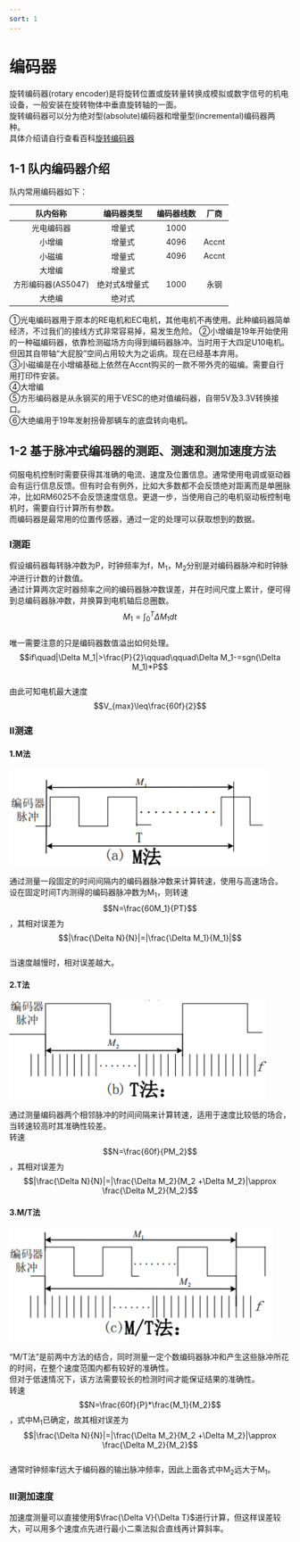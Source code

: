 ```yaml
---
sort: 1
---
```


# 编码器

旋转编码器(rotary encoder)是将旋转位置或旋转量转换成模拟或数字信号的机电设备，一般安装在旋转物体中垂直旋转轴的一面。  
旋转编码器可以分为绝对型(absolute)编码器和增量型(incremental)编码器两种。  
具体介绍请自行查看百科[旋转编码器](https://zh.wikipedia.org/wiki/%E6%97%8B%E8%BD%89%E7%B7%A8%E7%A2%BC%E5%99%A8)

## 1-1 队内编码器介绍

队内常用编码器如下：

|队内俗称|编码器类型|编码器线数|厂商|
|:-:|:-:|:-:|:-:|
|光电编码器|增量式|1000|
|小增编|增量式|4096|Accnt|
|小磁编|增量式|4096|Accnt|
|大增编|增量式|||
|方形编码器(AS5047)|绝对式&增量式|1000|永钢|
|大绝编|绝对式|||

①光电编码器用于原本的RE电机和EC电机，其他电机不再使用。此种编码器简单经济，不过我们的接线方式非常容易掉，易发生危险。
②小增编是19年开始使用的一种磁编码器，依靠检测磁场方向得到编码器脉冲。当时用于大四足U10电机。但因其自带轴“大屁股”空间占用较大为之诟病。现在已经基本弃用。  
③小磁编是在小增编基础上依然在Accnt购买的一款不带外壳的磁编。需要自行用打印件安装。  
④大增编  
⑤方形编码器是从永钢买的用于VESC的绝对值编码器，自带5V及3.3V转换接口。  
⑥大绝编用于19年发射拐骨那辆车的底盘转向电机。

## 1-2 基于脉冲式编码器的测距、测速和测加速度方法

伺服电机控制时需要获得其准确的电流、速度及位置信息。通常使用电调或驱动器会有运行信息反馈。但有时会有例外，比如大多数都不会反馈绝对距离而是单圈脉冲，比如RM6025不会反馈速度信息。更退一步，当使用自己的电机驱动板控制电机时，需要自行计算所有参数。  
而编码器是最常用的位置传感器，通过一定的处理可以获取想到的数据。

### Ⅰ测距

假设编码器每转脉冲数为P，时钟频率为f，M<sub>1</sub>，M<sub>2</sub>分别是对编码器脉冲和时钟脉冲进行计数的计数值。  
通过计算两次定时器频率之间的编码器脉冲数误差，并在时间尺度上累计，便可得到总编码器脉冲数，并换算到电机轴后总圈数。  
$$M_1 =\int^{T}_{0}{\Delta M_1dt}$$  
唯一需要注意的只是编码器数值溢出如何处理。  
$$if\quad|\Delta M_1|>\frac{P}{2}\qquad\qquad\Delta M_1-=sgn(\Delta M_1)*P$$  
由此可知电机最大速度
$$V_{max}\leq\frac{60f}{2}$$

### Ⅱ测速

#### 1.M法

![encoder_m](../sundries/pic/encoder_m.png)

通过测量一段固定的时间间隔内的编码器脉冲数来计算转速，使用与高速场合。  
设在固定时间T内测得的编码器脉冲数为M<sub>1</sub>，则转速
$$N=\frac{60M_1}{PT}$$
，其相对误差为
$$|\frac{\Delta N}{N}|=|\frac{\Delta M_1}{M_1}|$$  
当速度越慢时，相对误差越大。

#### 2.T法

![encoder_t](../sundries/pic/encoder_t.png)

通过测量编码器两个相邻脉冲的时间间隔来计算转速，适用于速度比较低的场合，当转速较高时其准确性较差。  
转速$$N=\frac{60f}{PM_2}$$，其相对误差为$$|\frac{\Delta N}{N}|=|\frac{\Delta M_2}{M_2 +\Delta M_2}|\approx \frac{\Delta M_2}{M_2}$$  

#### 3.M/T法

![encoder_t](../sundries/pic/encoder_mt.png)

“M/T法”是前两中方法的结合，同时测量一定个数编码器脉冲和产生这些脉冲所花的时间，在整个速度范围内都有较好的准确性。  
但对于低速情况下，该方法需要较长的检测时间才能保证结果的准确性。  
转速$$N=\frac{60f}{P}*\frac{M_1}{M_2}$$，式中M<sub>1</sub>已确定，故其相对误差为$$|\frac{\Delta N}{N}|=|\frac{\Delta M_2}{M_2 +\Delta M_2}|\approx \frac{\Delta M_2}{M_2}$$  
通常时钟频率f远大于编码器的输出脉冲频率，因此上面各式中M<sub>2</sub>远大于M<sub>1</sub>。

### Ⅲ测加速度

加速度测量可以直接使用$\frac{\Delta V}{\Delta T}$进行计算，但这样误差较大，可以用多个速度点先进行最小二乘法拟合直线再计算斜率。
